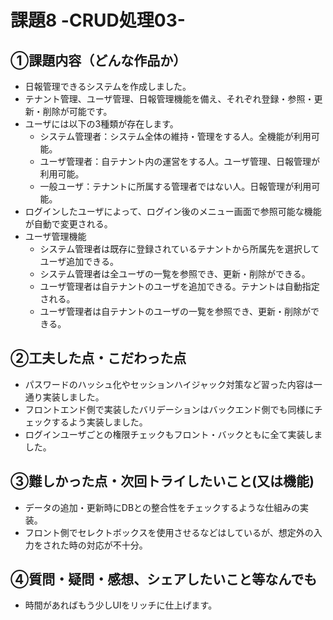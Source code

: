 # 課題8 -CRUD処理03-

## ①課題内容（どんな作品か）
- 日報管理できるシステムを作成しました。
- テナント管理、ユーザ管理、日報管理機能を備え、それぞれ登録・参照・更新・削除が可能です。
- ユーザには以下の3種類が存在します。
    - システム管理者：システム全体の維持・管理をする人。全機能が利用可能。
    - ユーザ管理者：自テナント内の運営をする人。ユーザ管理、日報管理が利用可能。
    - 一般ユーザ：テナントに所属する管理者ではない人。日報管理が利用可能。
- ログインしたユーザによって、ログイン後のメニュー画面で参照可能な機能が自動で変更される。
- ユーザ管理機能
    - システム管理者は既存に登録されているテナントから所属先を選択してユーザ追加できる。
    - システム管理者は全ユーザの一覧を参照でき、更新・削除ができる。
    - ユーザ管理者は自テナントのユーザを追加できる。テナントは自動指定される。
    - ユーザ管理者は自テナントのユーザの一覧を参照でき、更新・削除ができる。

## ②工夫した点・こだわった点
- パスワードのハッシュ化やセッションハイジャック対策など習った内容は一通り実装しました。
- フロントエンド側で実装したバリデーションはバックエンド側でも同様にチェックするよう実装しました。
- ログインユーザごとの権限チェックもフロント・バックともに全て実装しました。

## ③難しかった点・次回トライしたいこと(又は機能)
- データの追加・更新時にDBとの整合性をチェックするような仕組みの実装。
- フロント側でセレクトボックスを使用させるなどはしているが、想定外の入力をされた時の対応が不十分。

## ④質問・疑問・感想、シェアしたいこと等なんでも
- 時間があればもう少しUIをリッチに仕上げます。
